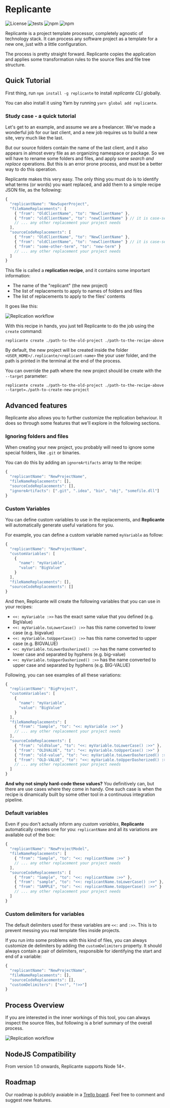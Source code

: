 # Replicante

![License](https://img.shields.io/github/license/DyegoMaas/ForeverFactory.svg)
![tests](https://github.com/DyegoMaas/Replicante/workflows/Build/badge.svg)
![npm](https://img.shields.io/npm/v/replicante)
![npm](https://img.shields.io/npm/dm/replicante)

Replicante is a project template processor, completely agnostic of technology stack. It can process any software project as a template for a new one, just with a little configuration.

The process is pretty straight forward. Replicante copies the application and applies some transformation rules to the source files and file tree structure.

## Quick Tutorial

First thing, run `npm install -g replicante` to install *replicante CLI* globally.

You can also install it using Yarn by running `yarn global add replicante`.

### Study case - a quick tutorial

Let's get to an example, and assume we are a freelancer. We've made a wonderful job for our last client, and a new job requires us to build a new site, very much like the last.

But our source folders contain the name of the last client, and it also appears in almost every file as an organizing namespace or package. So we will have to rename some folders and files, and apply some *search and replace* operations. But this is an error prone process, and must be a better way to do this operation.

Replicante makes this very easy. The only thing you must do is to identify what terms (or words) you want replaced, and add them to a simple recipe JSON file, as the following:

```javascript
{
  "replicantName": "NewSuperProject",
  "fileNameReplacements": [
    { "from": "OldClientName", "to": "NewClientName" },
    { "from": "oldClientName", "to": "newClientName" } // it is case-sensitive
    // ... any other replacement your project needs
  ],
  "sourceCodeReplacements": [
    { "from": "OldClientName", "to": "NewClientName" },
    { "from": "oldClientName", "to": "newClientName" } // it is case-sensitive
    { "from": "some-other-term", "to": "new-term" }
    // ... any other replacement your project needs
  ]
}
```

This file is called a **replication recipe**, and it contains some important information:

- The name of the "replicant" (the new project)
- The list of replacements to apply to names of folders and files
- The list of replacements to apply to the files' contents

It goes like this:

![Replication workflow](/docs/img/process-simple.jpg)

With this recipe in hands, you just tell Replicante to do the job using the `create` command:

`replicante create ./path-to-the-old-project ./path-to-the-recipe-above`

By default, the new project will be created inside the folder `<USER_HOME>/.replicante/<replicant-name>` the your user folder, and the path is printed in the terminal at the end of the process.

You can override the path where the new project should be create with the `--target` parameter:

`replicante create ./path-to-the-old-project ./path-to-the-recipe-above --target=./path-to-create-new-project`

## Advanced features

Replicante also allows you to further customize the replication behaviour. It does so through some features that we'll explore in the following sections.

### Ignoring folders and files

When creating your new project, you probably will need to ignore some special folders, like `.git` or binaries.

You can do this by adding an `ignoreArtifacts` array to the recipe:

```javascript
{
  "replicantName": "NewProjectName",
  "fileNameReplacements": [],
  "sourceCodeReplacements": [],
  "ignoreArtifacts": [".git", ".idea", "bin", "obj", "somefile.dll"]
}
```

### Custom Variables

You can define custom variables to use in the replacements, and **Replicante** will automatically generate useful variations for you.

For example, you can define a custom variable named `myVariable` as follow:

```javascript
{
  "replicantName": "NewProjectName",
  "customVariables": [
    { 
      "name": "myVariable",
      "value": "BigValue"
    }
  ],
  "fileNameReplacements": [],
  "sourceCodeReplacements": []
}
```

And then, Replicante will create the following variables that you can use in your recipes:

- `<<: myVariable :>>` has the exact same value that you defined (e.g. BigValue)
- `<<: myVariable.toLowerCase() :>>` has this name converted to lower case (e.g. bigvalue)
- `<<: myVariable.toUpperCase() :>>` has this name converted to upper case (e.g. BIGVALUE)
- `<<: myVariable.toLowerDasherized() :>>` has the name converted to lower case and separated by hyphens (e.g. big-value)
- `<<: myVariable.toUpperDasherized() :>>` has the name converted to upper case and separated by hyphens (e.g. BIG-VALUE)

Following, you can see examples of all these variations:

```javascript
{
  "replicantName": "BigProject",
  "customVariables": [
    { 
      "name": "myVariable",
      "value": "BigValue"
    }
  ],
  "fileNameReplacements": [
    { "from": "Sample", "to": "<<: myVariable :>>" }
    // ... any other replacement your project needs
  ],
  "sourceCodeReplacements": [
    { "from": "oldValue", "to": "<<: myVariable.toLowerCase() :>>" },
    { "from": "OLDVALUE", "to": "<<: myVariable.toUpperCase() :>>" }
    { "from": "old-value", "to": "<<: myVariable.toLowerDasherized() :>>" }
    { "from": "OLD-VALUE", "to": "<<: myVariable.toUpperDasherized() :>>" }
    // ... any other replacement your project needs
  ]
}
```

**And why not simply hard-code these values?** You definitively can, but there are use cases where they come in handy. One such case is when the recipe is dinamically built by some other tool in a continuous integration pipeline.

### Default variables

Even if you don't actually inform any *custom variables*, **Replicante** automatically creates one for you: `replicantName` and all its variations are available out of the box:

```javascript
{
  "replicantName": "NewProjectModel",
  "fileNameReplacements": [
    { "from": "Sample", "to": "<<: replicantName :>>" }
    // ... any other replacement your project needs
  ],
  "sourceCodeReplacements": [
    { "from": "Sample", "to": "<<: replicantName :>>" }, 
    { "from": "sample", "to": "<<: replicantName.toLowerCase() :>>" }, 
    { "from": "SAMPLE", "to": "<<: replicantName.toUpperCase() :>>" }
    // ... any other replacement your project needs
  ]
}
```

### Custom delimiters for variables

The default delimiters used for these variables are `<<:` and `:>>`. This is to prevent messing you real template files inside projects.

If you run into some problems with this kind of files, you can always customize de delimiters by adding the `customDelimiters` property. It should always contain a pair of delimiters, responsible for identifying the start and end of a variable:

```javascript
{
  "replicantName": "NewProjectName",
  "fileNameReplacements": [],
  "sourceCodeReplacements": [],
  "customDelimiters": ["<<!", "!>>"]
}
```

## Process Overview

If you are interested in the inner workings of this tool, you can always inspect the source files, but following is a brief summary of the overall process.

![Replication workflow](/docs/img/process-step-by-step.jpg)

## NodeJS Compatibility

From version 1.0 onwards, Replicante supports Node 14+.

## Roadmap

Our roadmap is publicly avaiable in a [Trello board](https://trello.com/b/T9khQD2v/replicant-roadmap). Feel free to comment and suggest new features.
